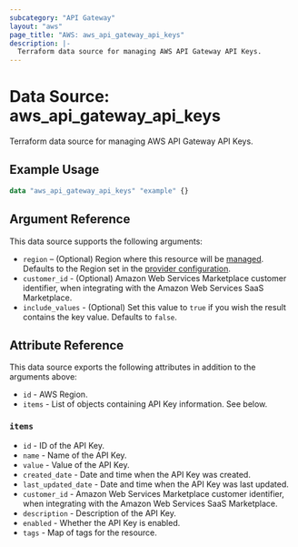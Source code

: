 ```yaml
---
subcategory: "API Gateway"
layout: "aws"
page_title: "AWS: aws_api_gateway_api_keys"
description: |-
  Terraform data source for managing AWS API Gateway API Keys.
---
```


# Data Source: aws_api_gateway_api_keys

Terraform data source for managing AWS API Gateway API Keys.

## Example Usage

```terraform
data "aws_api_gateway_api_keys" "example" {}
```

## Argument Reference

This data source supports the following arguments:

* `region` – (Optional) Region where this resource will be [managed](https://docs.aws.amazon.com/general/latest/gr/rande.html#regional-endpoints). Defaults to the Region set in the [provider configuration](https://registry.terraform.io/providers/hashicorp/aws/latest/docs#aws-configuration-reference).
* `customer_id` - (Optional) Amazon Web Services Marketplace customer identifier, when integrating with the Amazon Web Services SaaS Marketplace.
* `include_values` - (Optional) Set this value to `true` if you wish the result contains the key value. Defaults to `false`.

## Attribute Reference

This data source exports the following attributes in addition to the arguments above:

* `id` - AWS Region.
* `items` - List of objects containing API Key information. See below.

### `items`

* `id` - ID of the API Key.
* `name` - Name of the API Key.
* `value` - Value of the API Key.
* `created_date` - Date and time when the API Key was created.
* `last_updated_date` - Date and time when the API Key was last updated.
* `customer_id` - Amazon Web Services Marketplace customer identifier, when integrating with the Amazon Web Services SaaS Marketplace.
* `description` - Description of the API Key.
* `enabled` - Whether the API Key is enabled.
* `tags` - Map of tags for the resource.
